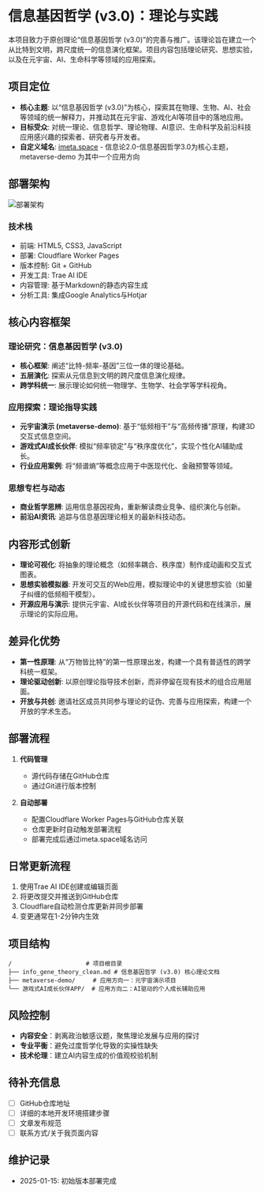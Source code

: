 # 信息基因哲学 (v3.0)：理论与实践

本项目致力于原创理论“信息基因哲学 (v3.0)”的完善与推广。该理论旨在建立一个从比特到文明，跨尺度统一的信息演化框架。项目内容包括理论研究、思想实验，以及在元宇宙、AI、生命科学等领域的应用探索。

## 项目定位
- **核心主题**: 以“信息基因哲学 (v3.0)”为核心，探索其在物理、生物、AI、社会等领域的统一解释力，并推动其在元宇宙、游戏化AI等项目中的落地应用。
- **目标受众**: 对统一理论、信息哲学、理论物理、AI意识、生命科学及前沿科技应用感兴趣的探索者、研究者与开发者。
- **自定义域名**: [imeta.space](https://imeta.space) - 信息论2.0-信息基因哲学3.0为核心主题， metaverse-demo 为其中一个应用方向

## 部署架构
![部署架构](https://via.placeholder.com/800x400?text=博客网站部署架构图)

### 技术栈
- 前端: HTML5, CSS3, JavaScript
- 部署: Cloudflare Worker Pages
- 版本控制: Git + GitHub
- 开发工具: Trae AI IDE
- 内容管理: 基于Markdown的静态内容生成
- 分析工具: 集成Google Analytics与Hotjar

## 核心内容框架
### 理论研究：信息基因哲学 (v3.0)
- **核心框架**: 阐述“比特-频率-基因”三位一体的理论基础。
- **五层演化**: 探索从元信息到文明的跨尺度信息演化规律。
- **跨学科统一**: 展示理论如何统一物理学、生物学、社会学等学科视角。

### 应用探索：理论指导实践
- **元宇宙演示 (metaverse-demo)**: 基于“低频相干”与“高频传播”原理，构建3D交互式信息空间。
- **游戏式AI成长伙伴**: 模拟“频率锁定”与“秩序度优化”，实现个性化AI辅助成长。
- **行业应用案例**: 将“频谱熵”等概念应用于中医现代化、金融预警等领域。

### 思想专栏与动态
- **商业哲学思辨**: 运用信息基因视角，重新解读商业竞争、组织演化与创新。
- **前沿AI资讯**: 追踪与信息基因理论相关的最新科技动态。

## 内容形式创新
- **理论可视化**: 将抽象的理论概念（如频率耦合、秩序度）制作成动画和交互式图表。
- **思想实验模拟器**: 开发可交互的Web应用，模拟理论中的关键思想实验（如量子纠缠的低频相干模型）。
- **开源应用与演示**: 提供元宇宙、AI成长伙伴等项目的开源代码和在线演示，展示理论的实际应用。

## 差异化优势
- **第一性原理**: 从“万物皆比特”的第一性原理出发，构建一个具有普适性的跨学科统一框架。
- **理论驱动创新**: 以原创理论指导技术创新，而非停留在现有技术的组合应用层面。
- **开放与共创**: 邀请社区成员共同参与理论的证伪、完善与应用探索，构建一个开放的学术生态。

## 部署流程
1. **代码管理**
   - 源代码存储在GitHub仓库
   - 通过Git进行版本控制

2. **自动部署**
   - 配置Cloudflare Worker Pages与GitHub仓库关联
   - 仓库更新时自动触发部署流程
   - 部署完成后通过imeta.space域名访问

## 日常更新流程
1. 使用Trae AI IDE创建或编辑页面
2. 将更改提交并推送到GitHub仓库
3. Cloudflare自动检测仓库更新并同步部署
4. 变更通常在1-2分钟内生效

## 项目结构
```
/                     # 项目根目录
├── info_gene_theory_clean.md # 信息基因哲学 (v3.0) 核心理论文档
├── metaverse-demo/     # 应用方向一：元宇宙演示项目
└── 游戏式AI成长伙伴APP/  # 应用方向二：AI驱动的个人成长辅助应用
```

## 风险控制
- **内容安全**：剥离政治敏感议题，聚焦理论发展与应用的探讨
- **专业平衡**：避免过度哲学化导致的实操性缺失
- **技术伦理**：建立AI内容生成的价值观校验机制

## 待补充信息
- [ ] GitHub仓库地址
- [ ] 详细的本地开发环境搭建步骤
- [ ] 文章发布规范
- [ ] 联系方式/关于我页面内容

## 维护记录
- 2025-01-15: 初始版本部署完成